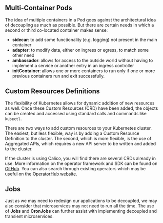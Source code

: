 ## Multi-Container Pods

The idea of multiple containers in a Pod goes against the architectural idea of decoupling as much as possible. But there are certain needs in which a second or third co-located container makes sense:

- **sidecar**: to add some functionality (e.g. logging) not present in the main container
- **adapter**: to modify data, either on ingress or egress, to match some other need
- **ambassador**: allows for access to the outside world without having to implement a service or another entry in an ingress controller
- **initContainer**: allows one or more containers to run only if one or more previous containers run and exit successfully.

## Custom Resources Definitions

The flexibility of Kubernetes allows for dynamic addition of new resources as well. Once these Custom Resources (CRD) have been added, the objects can be created and accessed using standard calls and commands like `kubectl`.

There are two ways to add custom resources to your Kubernetes cluster. The easiest, but less flexible, way is by adding a Custom Resource Definition to the cluster. The second, which is more flexible, is the use of Aggregated APIs, which requires a new API server to be written and added to the cluster.

If the cluster is using Calico, you will find there are several CRDs already in use. More information on the operator framework and SDK can be found on [GitHub](https://github.com/operator-framework). You can also search through existing operators which may be useful on the [OperatorHub website](https://operatorhub.io/).

## Jobs

Just as we may need to redesign our applications to be decoupled, we may also consider that microservices may not need to run all the time. The use of **Jobs** and **CronJobs** can further assist with implementing decoupled and transient microservices.

